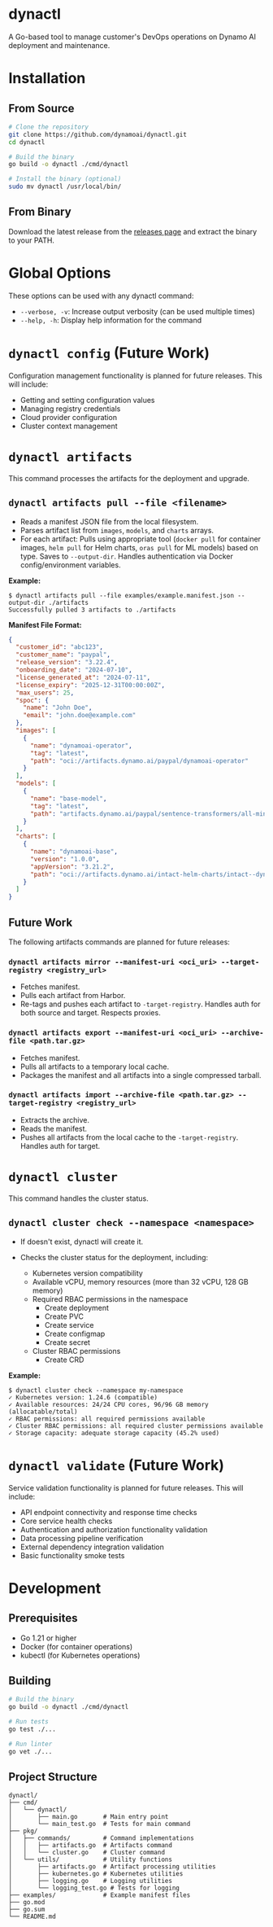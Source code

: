 # dynactl
A Go-based tool to manage customer's DevOps operations on Dynamo AI deployment and maintenance.

# Installation

## From Source

```bash
# Clone the repository
git clone https://github.com/dynamoai/dynactl.git
cd dynactl

# Build the binary
go build -o dynactl ./cmd/dynactl

# Install the binary (optional)
sudo mv dynactl /usr/local/bin/
```

## From Binary

Download the latest release from the [releases page](https://github.com/dynamoai/dynactl/releases) and extract the binary to your PATH.

# Global Options

These options can be used with any dynactl command:

- `--verbose, -v`: Increase output verbosity (can be used multiple times)
- `--help, -h`: Display help information for the command

# `dynactl config` (Future Work)

Configuration management functionality is planned for future releases. This will include:
- Getting and setting configuration values
- Managing registry credentials
- Cloud provider configuration
- Cluster context management

# `dynactl artifacts`

This command processes the artifacts for the deployment and upgrade.

## `dynactl artifacts pull --file <filename>`

- Reads a manifest JSON file from the local filesystem.
- Parses artifact list from `images`, `models`, and `charts` arrays.
- For each artifact: Pulls using appropriate tool (`docker pull` for container images, `helm pull` for Helm charts, `oras pull` for ML models) based on type. Saves to `--output-dir`. Handles authentication via Docker config/environment variables.

**Example:**
```
$ dynactl artifacts pull --file examples/example.manifest.json --output-dir ./artifacts
Successfully pulled 3 artifacts to ./artifacts
```

**Manifest File Format:**
```json
{
  "customer_id": "abc123",
  "customer_name": "paypal",
  "release_version": "3.22.4",
  "onboarding_date": "2024-07-10",
  "license_generated_at": "2024-07-11",
  "license_expiry": "2025-12-31T00:00:00Z",
  "max_users": 25,
  "spoc": {
    "name": "John Doe",
    "email": "john.doe@example.com"
  },
  "images": [
    {
      "name": "dynamoai-operator",
      "tag": "latest",
      "path": "oci://artifacts.dynamo.ai/paypal/dynamoai-operator"
    }
  ],
  "models": [
    {
      "name": "base-model",
      "tag": "latest",
      "path": "artifacts.dynamo.ai/paypal/sentence-transformers/all-minilm-l6-v2"
    }
  ],
  "charts": [
    {
      "name": "dynamoai-base",
      "version": "1.0.0",
      "appVersion": "3.21.2",
      "path": "oci://artifacts.dynamo.ai/intact-helm-charts/intact--dynamoai-base"
    }
  ]
}
```

## Future Work

The following artifacts commands are planned for future releases:

### `dynactl artifacts mirror --manifest-uri <oci_uri> --target-registry <registry_url>`

- Fetches manifest.
- Pulls each artifact from Harbor.
- Re-tags and pushes each artifact to `-target-registry`. Handles auth for both source and target. Respects proxies.

### `dynactl artifacts export --manifest-uri <oci_uri> --archive-file <path.tar.gz>`

- Fetches manifest.
- Pulls all artifacts to a temporary local cache.
- Packages the manifest and all artifacts into a single compressed tarball.

### `dynactl artifacts import --archive-file <path.tar.gz> --target-registry <registry_url>`

- Extracts the archive.
- Reads the manifest.
- Pushes all artifacts from the local cache to the `-target-registry`. Handles auth for target.

# `dynactl cluster`

This command handles the cluster status.

## `dynactl cluster check --namespace <namespace>`

- If <namespace> doesn't exist, dynactl will create it.

- Checks the cluster status for the deployment, including:
  - Kubernetes version compatibility
  - Available vCPU, memory resources (more than 32 vCPU, 128 GB memory)
  - Required RBAC permissions in the namespace
    - Create deployment
    - Create PVC
    - Create service
    - Create configmap
    - Create secret
  - Cluster RBAC permissions
    - Create CRD

**Example:**
```
$ dynactl cluster check --namespace my-namespace
✓ Kubernetes version: 1.24.6 (compatible)
✓ Available resources: 24/24 CPU cores, 96/96 GB memory (allocatable/total)
✓ RBAC permissions: all required permissions available
✓ Cluster RBAC permissions: all required cluster permissions available
✓ Storage capacity: adequate storage capacity (45.2% used)
```

# `dynactl validate` (Future Work)

Service validation functionality is planned for future releases. This will include:
- API endpoint connectivity and response time checks
- Core service health checks
- Authentication and authorization functionality validation
- Data processing pipeline verification
- External dependency integration validation
- Basic functionality smoke tests

# Development

## Prerequisites

- Go 1.21 or higher
- Docker (for container operations)
- kubectl (for Kubernetes operations)

## Building

```bash
# Build the binary
go build -o dynactl ./cmd/dynactl

# Run tests
go test ./...

# Run linter
go vet ./...
```

## Project Structure

```
dynactl/
├── cmd/
│   └── dynactl/
│       ├── main.go       # Main entry point
│       └── main_test.go  # Tests for main command
├── pkg/
│   ├── commands/         # Command implementations
│   │   ├── artifacts.go  # Artifacts command
│   │   └── cluster.go    # Cluster command
│   └── utils/            # Utility functions
│       ├── artifacts.go  # Artifact processing utilities
│       ├── kubernetes.go # Kubernetes utilities
│       ├── logging.go    # Logging utilities
│       └── logging_test.go # Tests for logging
├── examples/             # Example manifest files
├── go.mod
├── go.sum
└── README.md
```